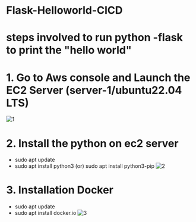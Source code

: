 # Flask-Helloworld-CICD
# steps involved to run python -flask to print the "hello world"

# 1. Go to Aws console and Launch the EC2 Server (server-1/ubuntu22.04 LTS)
![1](https://github.com/mohsuhel/py-flask-hw/assets/127845338/1be97a43-3ca0-491f-bede-1588abaab252)

# 2. Install the python on ec2 server 
- sudo apt update
- sudo apt install python3 (or) sudo apt install python3-pip
![2](https://github.com/mohsuhel/py-flask-hw/assets/127845338/77facdac-52c3-4292-9b05-bdef1047360e)

# 3. Installation Docker
- sudo apt update
- sudo apt install docker.io
  ![3](https://github.com/mohsuhel/py-flask-hw/assets/127845338/dd512d69-70dd-4ac4-967b-555889a21614)
